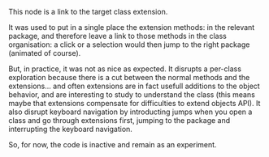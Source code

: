 This node is a link to the target class extension.

It was used to put in a single place the extension methods: in the relevant package, and therefore leave a link to those methods in the class organisation: a click or a selection would then jump to the right package (animated of course).

But, in practice, it was not as nice as expected. It disrupts a per-class exploration because there is a cut between the normal methods and the extensions... and often extensions are in fact usefull additions to the object behavior, and are interesting to study to understand the class (this means maybe that extensions compensate for difficulties to extend objects API). It also disrupt keyboard navigation by introducting jumps when you open a class and go through extensions first, jumping to the package and interrupting the keyboard navigation.

So, for now, the code is inactive and remain as an experiment.